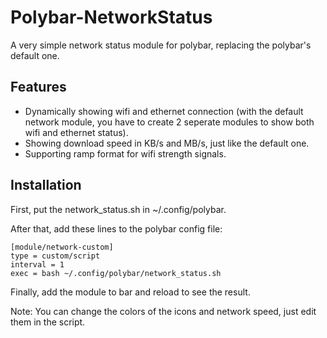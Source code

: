 # Polybar-NetworkStatus
A very simple network status module for polybar, replacing the polybar's default one.

## Features
- Dynamically showing wifi and ethernet connection (with the default network module, you have to create 2 seperate modules to show both wifi and ethernet status).
- Showing download speed in KB/s and MB/s, just like the default one.
- Supporting ramp format for wifi strength signals.

## Installation
First, put the network_status.sh in ~/.config/polybar.

After that, add these lines to the polybar config file:
```
[module/network-custom]
type = custom/script
interval = 1
exec = bash ~/.config/polybar/network_status.sh
```
Finally, add the module to bar and reload to see the result.

Note: You can change the colors of the icons and network speed, just edit them in the script.
